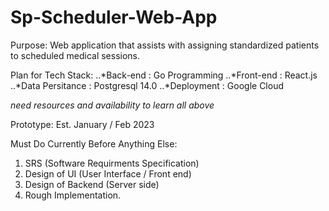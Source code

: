 # Sp-Scheduler-Web-App

Purpose: Web application that assists with assigning
standardized patients to scheduled medical sessions.


Plan for Tech Stack:
..*Back-end : Go Programming
..*Front-end : React.js
..*Data Persitance : Postgresql 14.0
..*Deployment : Google Cloud

*need resources and availability to learn all above*
  
Prototype:
    Est. January / Feb 2023
    
Must Do Currently Before Anything Else:
1. SRS (Software Requirments Specification)
1. Design of UI (User Interface / Front end)
1. Design of Backend (Server side)
1. Rough Implementation.
    

